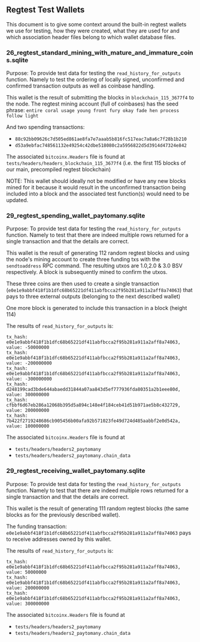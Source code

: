 ## Regtest Test Wallets
This document is to give some context around the built-in regtest wallets we use for testing,
how they were created, what they are used for and which association header files belong to 
which wallet database files.

### 26_regtest_standard_mining_with_mature_and_immature_coins.sqlite
Purpose: To provide test data for testing the `read_history_for_outputs` function.
Namely to test the ordering of locally signed, unconfirmed and confirmed transaction
outputs as well as coinbase handling.

This wallet is the result of submitting the blocks in `blockchain_115_3677f4` to the node.
The regtest mining account (full of coinbases) has the seed phrase:
`entire coral usage young front fury okay fade hen process follow light`

And two spending transactions:
- `88c92bb09626c7d505ed861ae8fa7e7aaab5b816fc517eac7a8a6c7f28b1b210`
- `d53a9ebfac748561132e49254c42dbe518080c2a5956822d5d3914d47324e842`

The associated `bitcoinx.Headers` file is found at 
`tests/headers/headers_blockchain_115_3677f4` (i.e. the first 115 blocks of 
our main, precompiled regtest blockchain)

NOTE: This wallet should ideally not be modified or have any new blocks
mined for it because it would result in the unconfirmed transaction being
included into a block and the associated test function(s) would need to be
updated.

### 29_regtest_spending_wallet_paytomany.sqlite
Purpose: To provide test data for testing the `read_history_for_outputs` function.
Namely to test that there are indeed multiple rows returned for a single transaction
and that the details are correct.

This wallet is the result of generating 112 random regtest blocks
and using the node's mining account to create three funding txs
with the `sendtoaddress` RPC command. The resulting utxos are 
1.0,2.0 & 3.0 BSV respectively. A block is subsequently mined to
confirm the utxos.

These three coins are then used to create a single transaction 
(`e0e1e9abbf418f1b1dfc68b65221df411abfbcca2f95b281a911a2aff8a74063`) that pays
to three external outputs (belonging to the next described wallet)

One more block is generated to include this transaction in a block (height 114)

The results of `read_history_for_outputs` is:

    tx_hash: e0e1e9abbf418f1b1dfc68b65221df411abfbcca2f95b281a911a2aff8a74063, value: -50000000
    tx_hash: e0e1e9abbf418f1b1dfc68b65221df411abfbcca2f95b281a911a2aff8a74063, value: -200000000
    tx_hash: e0e1e9abbf418f1b1dfc68b65221df411abfbcca2f95b281a911a2aff8a74063, value: -300000000
    tx_hash: d248199cad3bde644abaedd31844a07aa843d5ef777936fda80351a2b1eee80d, value: 300000000
    tx_hash: cfbbf6d67eb286a12068b395d5a894c148e4f184ceb41d51b971ae5b8c432729, value: 200000000
    tx_hash: 7b422f2719248686cb905456b00afa92b571023fe49d724d485aabbf2e0d542a, value: 100000000

The associated `bitcoinx.Headers` file is found at 
- `tests/headers/headers2_paytomany`
- `tests/headers/headers2_paytomany.chain_data`

### 29_regtest_receiving_wallet_paytomany.sqlite
Purpose: To provide test data for testing the `read_history_for_outputs` function.
Namely to test that there are indeed multiple rows returned for a single transaction
and that the details are correct.

This wallet is the result of generating 111 random regtest blocks 
(the same blocks as for the previously described wallet).

The funding transaction: `e0e1e9abbf418f1b1dfc68b65221df411abfbcca2f95b281a911a2aff8a74063`
pays to receive addresses owned by this wallet.

The results of `read_history_for_outputs` is:

    tx_hash: e0e1e9abbf418f1b1dfc68b65221df411abfbcca2f95b281a911a2aff8a74063, value: 50000000
    tx_hash: e0e1e9abbf418f1b1dfc68b65221df411abfbcca2f95b281a911a2aff8a74063, value: 200000000
    tx_hash: e0e1e9abbf418f1b1dfc68b65221df411abfbcca2f95b281a911a2aff8a74063, value: 300000000

The associated `bitcoinx.Headers` file is found at
- `tests/headers/headers2_paytomany`
- `tests/headers/headers2_paytomany.chain_data`


